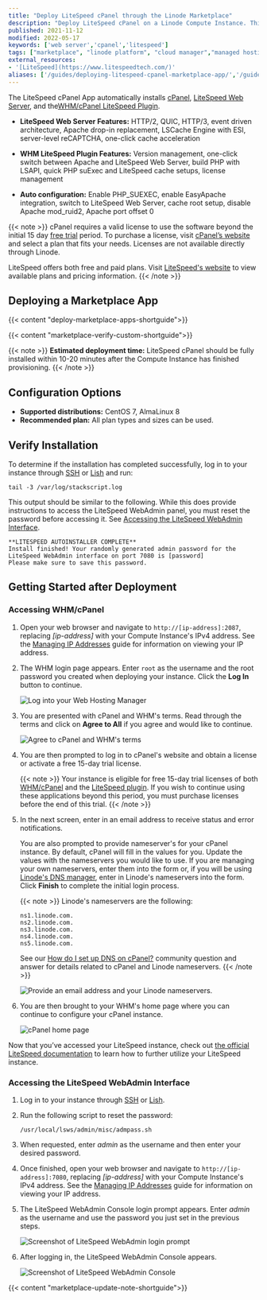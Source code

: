 ```yaml
---
title: "Deploy LiteSpeed cPanel through the Linode Marketplace"
description: "Deploy LiteSpeed cPanel on a Linode Compute Instance. This provides you with a lightning fast, performant, and secure web server that conserves resources."
published: 2021-11-12
modified: 2022-05-17
keywords: ['web server','cpanel','litespeed']
tags: ["marketplace", "linode platform", "cloud manager","managed hosting"]
external_resources:
- '[LiteSpeed](https://www.litespeedtech.com/)'
aliases: ['/guides/deploying-litespeed-cpanel-marketplace-app/','/guides/litespeed-cpanel-marketplace-app/']
---
```


The LiteSpeed cPanel App automatically installs [cPanel](https://cpanel.net/), [LiteSpeed Web Server](https://www.litespeedtech.com/products/litespeed-web-server), and the[WHM/cPanel LiteSpeed Plugin](https://www.litespeedtech.com/products/litespeed-web-server/control-panel-plugins/cpanel).

- **LiteSpeed Web Server Features:** HTTP/2, QUIC, HTTP/3, event driven architecture, Apache drop-in replacement, LSCache Engine with ESI, server-level reCAPTCHA, one-click cache acceleration

- **WHM LiteSpeed Plugin Features:** Version management, one-click switch between Apache and LiteSpeed Web Server, build PHP with LSAPI, quick PHP suExec and LiteSpeed cache setups, license management

- **Auto configuration:** Enable PHP_SUEXEC, enable EasyApache integration, switch to LiteSpeed Web Server, cache root setup, disable Apache mod_ruid2, Apache port offset 0

{{< note >}}
cPanel requires a valid license to use the software beyond the initial 15 day [free trial](https://cpanel.net/products/trial/) period. To purchase a license, visit [cPanel’s website](https://cpanel.net/pricing/) and select a plan that fits your needs. Licenses are not available directly through Linode.

LiteSpeed offers both free and paid plans. Visit [LiteSpeed's website](https://www.litespeedtech.com/products/litespeed-web-server/lsws-pricing) to view available plans and pricing information.
{{< /note >}}

## Deploying a Marketplace App

{{< content "deploy-marketplace-apps-shortguide">}}

{{< content "marketplace-verify-custom-shortguide">}}

{{< note >}}
**Estimated deployment time:** LiteSpeed cPanel should be fully installed within 10-20 minutes after the Compute Instance has finished provisioning.
{{< /note >}}

## Configuration Options

- **Supported distributions:** CentOS 7, AlmaLinux 8
- **Recommended plan:** All plan types and sizes can be used.

## Verify Installation

To determine if the installation has completed successfully, log in to your instance through [SSH](/docs/guides/connect-to-server-over-ssh/) or [Lish](/docs/products/compute/compute-instances/guides/lish/) and run:

```command
tail -3 /var/log/stackscript.log
```

This output should be similar to the following. While this does provide instructions to access the LiteSpeed WebAdmin panel, you must reset the password before accessing it. See [Accessing the LiteSpeed WebAdmin Interface](#accessing-the-litespeed-webadmin-interface).

```output
**LITESPEED AUTOINSTALLER COMPLETE**
Install finished! Your randomly generated admin password for the LiteSpeed WebAdmin interface on port 7080 is [password]
Please make sure to save this password.
```

## Getting Started after Deployment

### Accessing WHM/cPanel

1.  Open your web browser and navigate to `http://[ip-address]:2087`, replacing *[ip-address]* with your Compute Instance's IPv4 address. See the [Managing IP Addresses](/docs/products/compute/compute-instances/guides/manage-ip-addresses/) guide for information on viewing your IP address.

1.  The WHM login page appears. Enter `root` as the username and the root password you created when deploying your instance. Click the **Log In** button to continue.

    ![Log into your Web Hosting Manager](whm-login.png)

1.  You are presented with cPanel and WHM's terms. Read through the terms and click on **Agree to All** if you agree and would like to continue.

    ![Agree to cPanel and WHM's terms](agree-to-terms.png)

1.  You are then prompted to log in to cPanel's website and obtain a license or activate a free 15-day trial license.

    {{< note >}}
    Your instance is eligible for free 15-day trial licenses of both [WHM/cPanel](https://cpanel.net/products/trial/) and the [LiteSpeed plugin](https://docs.litespeedtech.com/licenses/trial/). If you wish to continue using these applications beyond this period, you must purchase licenses before the end of this trial.
    {{< /note >}}

1.  In the next screen, enter in an email address to receive status and error notifications.

    You are also prompted to provide nameserver's for your cPanel instance. By default, cPanel will fill in the values for you. Update the values with the nameservers you would like to use. If you are managing your own nameservers, enter them into the form or, if you will be using [Linode's DNS manager](/docs/products/networking/dns-manager/), enter in Linode's nameservers into the form. Click **Finish** to complete the initial login process.

    {{< note >}}
    Linode's nameservers are the following:

        ns1.linode.com.
        ns2.linode.com.
        ns3.linode.com.
        ns4.linode.com.
        ns5.linode.com.

    See our [How do I set up DNS on cPanel?](https://www.linode.com/community/questions/19216/how-do-i-set-up-dns-on-cpanel) community question and answer for details related to cPanel and Linode nameservers.
    {{< /note >}}

    ![Provide an email address and your Linode nameservers.](email-and-nameservers.png)

4. You are then brought to your WHM's home page where you can continue to configure your cPanel instance.

    ![cPanel home page](cpanel-home-page.png)

Now that you’ve accessed your LiteSpeed instance, check out [the official LiteSpeed documentation](https://www.litespeedtech.com/support/wiki/doku.php/litespeed_wiki) to learn how to further utilize your LiteSpeed instance.

### Accessing the LiteSpeed WebAdmin Interface

1. Log in to your instance through [SSH](/docs/guides/connect-to-server-over-ssh/) or [Lish](/docs/products/compute/compute-instances/guides/lish/).

1. Run the following script to reset the password:

    ```command
    /usr/local/lsws/admin/misc/admpass.sh
    ```

1. When requested, enter *admin* as the username and then enter your desired password.

1. Once finished, open your web browser and navigate to `http://[ip-address]:7080`, replacing *[ip-address]* with your Compute Instance's IPv4 address. See the [Managing IP Addresses](/docs/products/compute/compute-instances/guides/manage-ip-addresses/) guide for information on viewing your IP address.

1. The LiteSpeed WebAdmin Console login prompt appears. Enter *admin* as the username and use the password you just set in the previous steps.

    ![Screenshot of LiteSpeed WebAdmin login prompt](litespeed-webadmin-console.png)

1. After logging in, the LiteSpeed WebAdmin Console appears.

    ![Screenshot of LiteSpeed WebAdmin Console](litespeed-webadmin-interface.png)

{{< content "marketplace-update-note-shortguide">}}